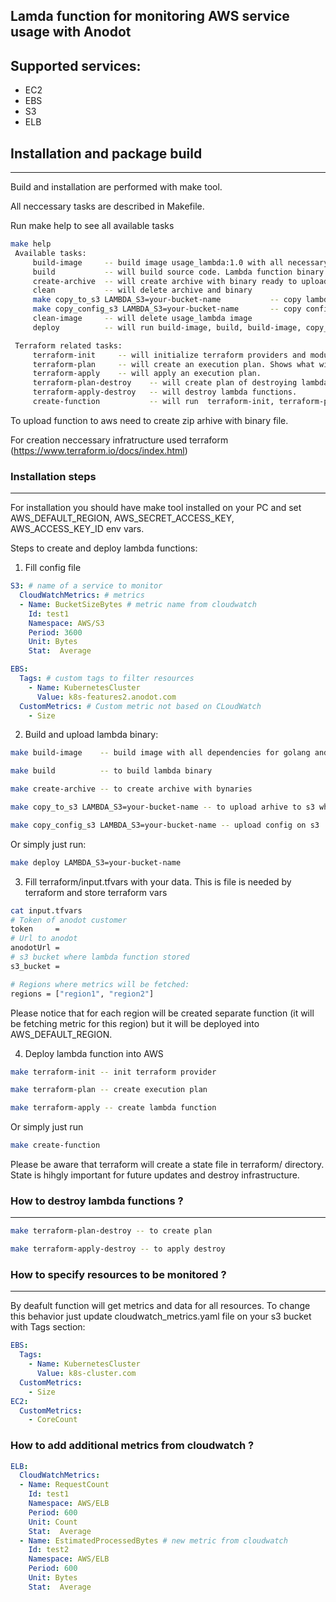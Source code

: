 ## Lamda function for monitoring AWS service usage with Anodot

## Supported services:
- EC2
- EBS
- S3
- ELB 

## Installation and package build
---
Build and installation are performed with make tool.

All neccessary tasks are described in Makefile. 

Run make help to see all available tasks
```bash
make help
 Available tasks:
	 build-image     -- build image usage_lambda:1.0 with all necessary dependencies for lambda function build and lamdba function creation
	 build           -- will build source code. Lambda function binary name usage_lambda
	 create-archive  -- will create archive with binary ready to upload on S3
	 clean           -- will delete archive and binary
	 make copy_to_s3 LAMBDA_S3=your-bucket-name           -- copy lambda archive to s3
	 make copy_config_s3 LAMBDA_S3=your-bucket-name       -- copy config file to s3
	 clean-image     -- will delete usage_lambda image
	 deploy          -- will run build-image, build, build-image, copy_to_s3

 Terraform related tasks:
	 terraform-init     -- will initialize terraform providers and modules
	 terraform-plan     -- will create an execution plan. Shows what will done. What services will be created
	 terraform-apply    -- will apply an execution plan.
	 terraform-plan-destroy    -- will create plan of destroying lambda function.
	 terraform-apply-destroy   -- will destroy lambda functions.
	 create-function           -- will run  terraform-init, terraform-plan, terraform-apply .
```

To upload function to aws need to create zip arhive with binary file. 

For creation neccessary infratructure used terraform (https://www.terraform.io/docs/index.html)

### Installation steps
---
For installation you should have make tool installed on your PC and set AWS_DEFAULT_REGION, AWS_SECRET_ACCESS_KEY, AWS_ACCESS_KEY_ID env vars.

Steps to create and deploy lambda functions:

1. Fill config file
``` yaml
S3: # name of a service to monitor
  CloudWatchMetrics: # metrics 
  - Name: BucketSizeBytes # metric name from cloudwatch 
    Id: test1
    Namespace: AWS/S3 
    Period: 3600 
    Unit: Bytes
    Stat:  Average

EBS:
  Tags: # custom tags to filter resources 
    - Name: KubernetesCluster
      Value: k8s-features2.anodot.com
  CustomMetrics: # Custom metric not based on CLoudWatch
    - Size
```

2. Build and upload lambda binary:

```bash
make build-image    -- build image with all dependencies for golang and terraform binaries

make build          -- to build lambda binary

make create-archive -- to create archive with bynaries 

make copy_to_s3 LAMBDA_S3=your-bucket-name -- to upload arhive to s3 where lambda will be stored

make copy_config_s3 LAMBDA_S3=your-bucket-name -- upload config on s3
```
Or simply just run:
``` bash
make deploy LAMBDA_S3=your-bucket-name
```

3.  Fill terraform/input.tfvars with your data. This is file is needed by terraform and store terraform vars
``` bash 
cat input.tfvars
# Token of anodot customer
token     =
# Url to anodot
anodotUrl =
# s3 bucket where lambda function stored
s3_bucket =

# Regions where metrics will be fetched:
regions = ["region1", "region2"]
```
Please notice that for each region will be created separate function (it will be fetching metric for this region) but it will be deployed into AWS_DEFAULT_REGION. 


4. Deploy lambda function into AWS
``` bash 
make terraform-init -- init terraform provider 

make terraform-plan -- create execution plan 

make terraform-apply -- create lambda function

```
Or simply just run
```bash
make create-function
```

Please be aware that terraform will create a state file in terraform/ directory. State is hihgly important for future updates and destroy infrastructure.

### How to destroy lambda functions ?
---
``` bash
make terraform-plan-destroy -- to create plan 

make terraform-apply-destroy -- to apply destroy
```

### How to specify resources to be monitored ? 
--- 
By deafult function will get metrics and data for all resources. 
To change this behavior just update  cloudwatch_metrics.yaml file on your s3 bucket with Tags section:

``` yaml 
EBS:
  Tags:
    - Name: KubernetesCluster     
      Value: k8s-cluster.com
  CustomMetrics:
    - Size
EC2:
  CustomMetrics:
    - CoreCount
```

### How to add additional metrics from cloudwatch ?
``` yaml
ELB:
  CloudWatchMetrics:   
  - Name: RequestCount
    Id: test1
    Namespace: AWS/ELB
    Period: 600
    Unit: Count
    Stat:  Average
  - Name: EstimatedProcessedBytes # new metric from cloudwatch 
    Id: test2
    Namespace: AWS/ELB
    Period: 600
    Unit: Bytes
    Stat:  Average
```